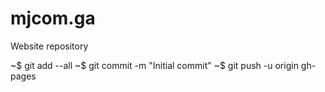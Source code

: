 # mjcom.ga
Website repository

~$ git add --all
~$ git commit -m "Initial commit"
~$ git push -u origin gh-pages
